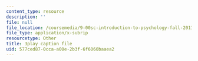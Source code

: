 ```yaml
---
content_type: resource
description: ''
file: null
file_location: /coursemedia/9-00sc-introduction-to-psychology-fall-2011/577ced870ccaa00e2b3f6f6060baaea2_vf1U3Nt3HQk.srt
file_type: application/x-subrip
resourcetype: Other
title: 3play caption file
uid: 577ced87-0cca-a00e-2b3f-6f6060baaea2
---
```

